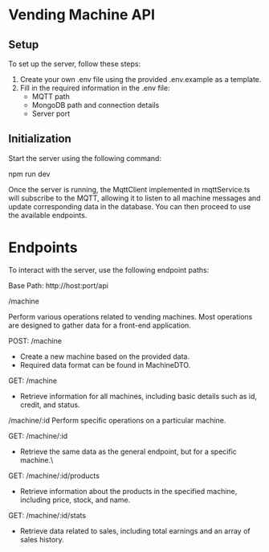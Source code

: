 # Vending Machine API

## Setup
To set up the server, follow these steps:

1. Create your own .env file using the provided .env.example as a template.
2. Fill in the required information in the .env file:
    - MQTT path
    - MongoDB path and connection details
    - Server port


## Initialization
Start the server using the following command:

npm run dev

Once the server is running, the MqttClient implemented in mqttService.ts will subscribe to the MQTT, allowing it to listen to all machine messages and update corresponding data in the database. You can then proceed to use the available endpoints.

# Endpoints
To interact with the server, use the following endpoint paths:

Base Path: http://host:port/api

/machine

Perform various operations related to vending machines. Most operations are designed to gather data for a front-end application.

POST: /machine

- Create a new machine based on the provided data.
- Required data format can be found in MachineDTO.

GET: /machine

- Retrieve information for all machines, including basic details such as id, credit, and status.
  
/machine/:id
Perform specific operations on a particular machine.

GET: /machine/:id

- Retrieve the same data as the general endpoint, but for a specific machine.\

GET: /machine/:id/products

- Retrieve information about the products in the specified machine, including price, stock, and name.

GET: /machine/:id/stats

- Retrieve data related to sales, including total earnings and an array of sales history.

